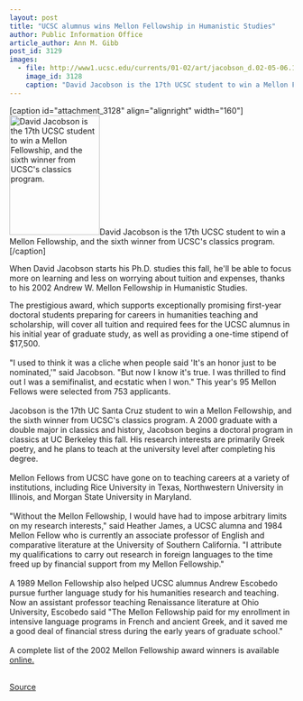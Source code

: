 ```yaml
---
layout: post
title: "UCSC alumnus wins Mellon Fellowship in Humanistic Studies"
author: Public Information Office
article_author: Ann M. Gibb
post_id: 3129
images:
  - file: http://www1.ucsc.edu/currents/01-02/art/jacobson_d.02-05-06.160.jpg
    image_id: 3128
    caption: "David Jacobson is the 17th UCSC student to win a Mellon Fellowship, and the sixth winner from UCSC's classics program."
---
```


[caption id="attachment_3128" align="alignright" width="160"]<a href="http://dev-ucsc-news.pantheonsite.io/wp-content/uploads/2002/05/jacobson_d.02-05-06.160.jpg"><img class="size-full wp-image-3128" src="http://dev-ucsc-news.pantheonsite.io/wp-content/uploads/2002/05/jacobson_d.02-05-06.160.jpg" alt="David Jacobson is the 17th UCSC student to win a Mellon Fellowship, and the sixth winner from UCSC's classics program." width="160" height="212" /></a>David Jacobson is the 17th UCSC student to win a Mellon Fellowship, and the sixth winner from UCSC's classics program.[/caption]
<p>
  When David Jacobson starts his Ph.D. studies this fall, he'll be able to focus more on learning and less on worrying about tuition and expenses, thanks to his 2002 Andrew W. Mellon Fellowship in Humanistic Studies.
</p>The prestigious award, which supports exceptionally promising first-year doctoral students preparing for careers in humanities teaching and scholarship, will cover all tuition and required fees for the UCSC alumnus in his initial year of graduate study, as well as providing a one-time stipend of $17,500.<br>
<br>
"I used to think it was a cliche when people said 'It's an honor just to be nominated,'" said Jacobson. "But now I know it's true. I was thrilled to find out I was a semifinalist, and ecstatic when I won." This year's 95 Mellon Fellows were selected from 753 applicants.<br>
<br>
Jacobson is the 17th UC Santa Cruz student to win a Mellon Fellowship, and the sixth winner from UCSC's classics program. A 2000 graduate with a double major in classics and history, Jacobson begins a doctoral program in classics at UC Berkeley this fall. His research interests are primarily Greek poetry, and he plans to teach at the university level after completing his degree.<br>
<br>
Mellon Fellows from UCSC have gone on to teaching careers at a variety of institutions, including Rice University in Texas, Northwestern University in Illinois, and Morgan State University in Maryland.<br>
<br>
"Without the Mellon Fellowship, I would have had to impose arbitrary limits on my research interests," said Heather James, a UCSC alumna and 1984 Mellon Fellow who is currently an associate professor of English and comparative literature at the University of Southern California. "I attribute my qualifications to carry out research in foreign languages to the time freed up by financial support from my Mellon Fellowship."<br>
<br>
A 1989 Mellon Fellowship also helped UCSC alumnus Andrew Escobedo pursue further language study for his humanities research and teaching. Now an assistant professor teaching Renaissance literature at Ohio University, Escobedo said "The Mellon Fellowship paid for my enrollment in intensive language programs in French and ancient Greek, and it saved me a good deal of financial stress during the early years of graduate school."<br>
<br>
A complete list of the 2002 Mellon Fellowship award winners is available <a href="http://www.woodrow.org/mellon/2002_winners.html">online.</a><br>
<br>
<p><a href="http://www1.ucsc.edu/currents/01-02/05-06/mellon.html" title="Permalink to mellon">Source</a></p>
